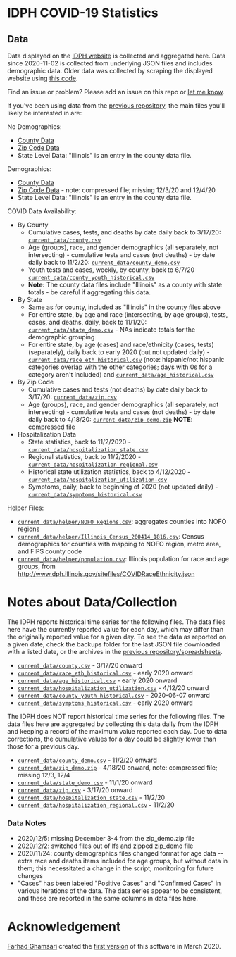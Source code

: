 # IDPH COVID-19 Statistics

## Data

Data displayed on the [IDPH website](http://www.dph.illinois.gov/covid19/covid19-statistics) is collected and aggregated here.  Data since 2020-11-02 is collected from underlying JSON files and includes demographic data.  Older data was collected by scraping the displayed website using [this code](https://github.com/FarhadGSRX/IL-Covid-Data-Repeater/).

Find an issue or problem?  Please add an issue on this repo or [let me know](mailto:christina.maimone@northwestern.edu).

If you've been using data from the [previous repository](https://github.com/FarhadGSRX/IL-Covid-Data-Repeater/), the main files you'll likely be interested in are:

No Demographics: 
* [County Data](https://github.com/cmaimone/idph_covid_data/blob/master/current_data/county.csv?raw=true)
* [Zip Code Data](https://github.com/cmaimone/idph_covid_data/blob/master/current_data/zip.csv?raw=true)
* State Level Data: "Illinois" is an entry in the county data file.

Demographics:
* [County Data](https://github.com/cmaimone/idph_covid_data/blob/master/current_data/county_demo.csv?raw=true)
* [Zip Code Data](https://github.com/cmaimone/idph_covid_data/blob/master/current_data/zip_demo.zip?raw=true) - note: compressed file; missing 12/3/20 and 12/4/20
* State Level Data: "Illinois" is an entry in the county data file.

COVID Data Availability:

* By County
  * Cumulative cases, tests, and deaths by date daily back to 3/17/20: [`current_data/county.csv`](current_data/county.csv)
  * Age (groups), race, and gender demographics (all separately, not intersecting) - cumulative tests and cases (not deaths) - by date daily back to 11/2/20: [`current_data/county_demo.csv`](current_data/county_demo.csv)
  * Youth tests and cases, weekly, by county, back to 6/7/20 [`current_data/county_youth_historical.csv`](current_data/county_youth_historical.csv)
  * **Note:** The county data files include "Illinois" as a county with state totals - be careful if aggregating this data.
* By State
  * Same as for county, included as "Illinois" in the county files above
  * For entire state, by age and race (intersecting, by age groups), tests, cases, and deaths, daily, back to 11/1/20: [`current_data/state_demo.csv`](current_data/state_demo.csv) - NAs indicate totals for the demographic grouping
  * For entire state, by age (cases) and race/ethnicity (cases, tests) (separately), daily back to early 2020 (but not updated daily) - [`current_data/race_eth_historical.csv`](current_data/race_eth_historical.csv)  (note: hispanic/not hispanic categories overlap with the other categories; days with 0s for a category aren't included) and [`current_data/age_historical.csv`](current_data/age_historical.csv)
* By Zip Code
  * Cumulative cases and tests (not deaths) by date daily back to 3/17/20: [`current_data/zip.csv`](current_data/zip.csv)
  * Age (groups), race, and gender demographics (all separately, not intersecting) - cumulative tests and cases (not deaths) - by date daily back to 4/18/20: [`current_data/zip_demo.zip`](current_data/zip_demo.zip) **NOTE**: compressed file
* Hospitalization Data
  * State statistics, back to 11/2/2020 - [`current_data/hospitalization_state.csv`](current_data/hospitalization_state.csv)
  * Regional statistics, back to 11/2/2020 - [`current_data/hospitalization_regional.csv`](current_data/hospitalization_regional.csv)
  * Historical state utilization statistics, back to 4/12/2020 - [`current_data/hospitalization_utilization.csv`](current_data/hospitalization_utilization.csv)
  * Symptoms, daily, back to beginning of 2020 (not updated daily) - [`current_data/symptoms_historical.csv`](current_data/symptoms_historical.csv)
  

Helper Files:

* [`current_data/helper/NOFO_Regions.csv`](current_data/helper/NOFO_Regions.csv): aggregates counties into NOFO regions
* [`current_data/helper/Illinois_Census_200414_1816.csv`](current_data/helper/Illinois_Census_200414_1816.csv): Census demographics for counties with mapping to NOFO region, metro area, and FIPS county code
* [`current_data/helper/population.csv`](current_data/helper/population.csv): Illinois population for race and age groups, from http://www.dph.illinois.gov/sitefiles/COVIDRaceEthnicity.json

# Notes about Data/Collection

The IDPH reports historical time series for the following files.  The data files here have the currently reported value for each day, which may differ than the originally reported value for a given day.  To see the data as reported on a given date, check the backups folder for the last JSON file downloaded with a listed date, or the archives in the [previous repository/spreadsheets](https://github.com/FarhadGSRX/IL-Covid-Data-Repeater/).

* [`current_data/county.csv`](current_data/county.csv) - 3/17/20 onward
* [`current_data/race_eth_historical.csv`](current_data/race_eth_historical.csv) - early 2020 onward
* [`current_data/age_historical.csv`](current_data/age_historical.csv) - early 2020 onward
* [`current_data/hospitalization_utilization.csv`](current_data/hospitalization_utilization.csv) - 4/12/20 onward
* [`current_data/county_youth_historical.csv`](current_data/county_youth_historical.csv) - 2020-06-07 onward
* [`current_data/symptoms_historical.csv`](current_data/symptoms_historical.csv) - early 2020 onward

The IDPH does NOT report historical time series for the following files.  The data files here are aggregated by collecting this data daily from the IDPH and keeping a record of the maximum value reported each day.  Due to data corrections, the cumulative values for a day could be slightly lower than those for a previous day.

* [`current_data/county_demo.csv`](current_data/county_demo.csv) - 11/2/20 onward
* [`current_data/zip_demo.zip`](current_data/zip_demo.zip) - 4/18/20 onward, note: compressed file; missing 12/3, 12/4
* [`current_data/state_demo.csv`](current_data/state_demo.csv) - 11/1/20 onward
* [`current_data/zip.csv`](current_data/zip.csv) - 3/17/20 onward
* [`current_data/hospitalization_state.csv`](current_data/hospitalization_state.csv) - 11/2/20
* [`current_data/hospitalization_regional.csv`](current_data/hospitalization_regional.csv) - 11/2/20


### Data Notes

* 2020/12/5: missing December 3-4 from the zip_demo.zip file
* 2020/12/2: switched files out of lfs and zipped zip_demo file
* 2020/11/24: county demographics files changed format for age data -- extra race and deaths items included for age groups, but without data in them; this necessitated a change in the script; monitoring for future changes
* "Cases" has been labeled "Positive Cases" and "Confirmed Cases" in various iterations of the data.  The data series appear to be consistent, and these are reported in the same columns in data files here.


# Acknowledgement

[Farhad Ghamsari](https://github.com/FarhadGSRX) created the [first version](https://github.com/FarhadGSRX/IL-Covid-Data-Repeater/) of this software in March 2020.

